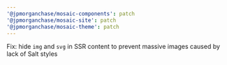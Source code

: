 ```yaml
---
'@jpmorganchase/mosaic-components': patch
'@jpmorganchase/mosaic-site': patch
'@jpmorganchase/mosaic-theme': patch
---
```


Fix: hide `img` and `svg` in SSR content to prevent massive images caused by lack of Salt styles

